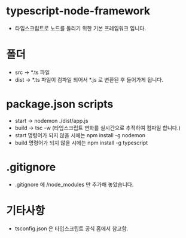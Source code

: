 # typescript-node-framework
- 타입스크립트로 노드를 돌리기 위한 기본 프레임워크 입니다.

# 폴더
- src -> *.ts 파일
- dist -> *.ts 파일이 컴파일 되어서 *.js 로 변환된 후 들어가게 됩니다.

# package.json scripts
- start -> nodemon ./dist/app.js
- build -> tsc -w (타입스크립트 변화를 실시간으로 추적하여 컴파일 합니다.) 
- start 명령어가 되지 않을 시에는 npm install -g nodemon 
- build 명령어가 되지 않을 시에는 npm install -g typescript

# .gitignore
- .gitignore 에 /node_modules 만 추가해 놓았습니다.

# 기타사항
- tsconfig.json 은 타입스크립트 공식 홈에서 참고함.
